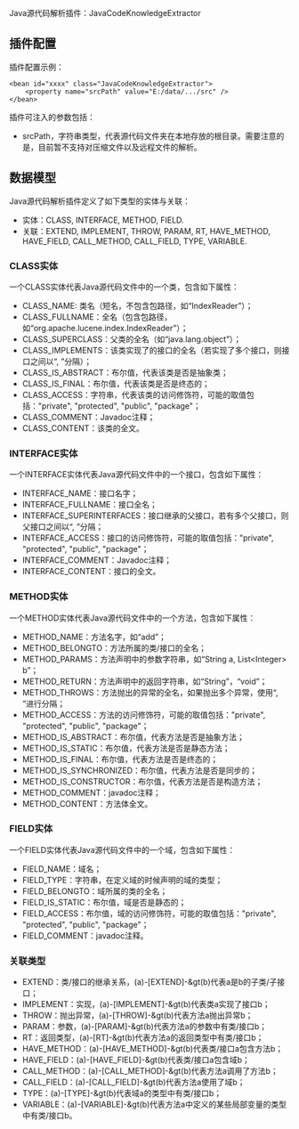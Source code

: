 Java源代码解析插件：JavaCodeKnowledgeExtractor

插件配置
------------------------

插件配置示例：

    <bean id="xxxx" class="JavaCodeKnowledgeExtractor">
        <property name="srcPath" value="E:/data/.../src" />
    </bean>

插件可注入的参数包括：
- srcPath，字符串类型，代表源代码文件夹在本地存放的根目录。需要注意的是，目前暂不支持对压缩文件以及远程文件的解析。

数据模型
-------------------------

Java源代码解析插件定义了如下类型的实体与关联：
- 实体：CLASS, INTERFACE, METHOD, FIELD.
- 关联：EXTEND, IMPLEMENT, THROW, PARAM, RT, HAVE_METHOD, HAVE_FIELD, CALL_METHOD, CALL_FIELD, TYPE, VARIABLE.

### CLASS实体
一个CLASS实体代表Java源代码文件中的一个类，包含如下属性：
- CLASS_NAME: 类名（短名，不包含包路径，如“IndexReader”）；
- CLASS_FULLNAME：全名（包含包路径，如“org.apache.lucene.index.IndexReader”）；
- CLASS_SUPERCLASS：父类的全名（如“java.lang.object”）；
- CLASS_IMPLEMENTS：该类实现了的接口的全名（若实现了多个接口，则接口之间以“, ”分隔）；
- CLASS_IS_ABSTRACT：布尔值，代表该类是否是抽象类；
- CLASS_IS_FINAL：布尔值，代表该类是否是终态的；
- CLASS_ACCESS：字符串，代表该类的访问修饰符，可能的取值包括："private", "protected", "public", "package"；
- CLASS_COMMENT：Javadoc注释；
- CLASS_CONTENT：该类的全文。

### INTERFACE实体
一个INTERFACE实体代表Java源代码文件中的一个接口，包含如下属性：
- INTERFACE_NAME：接口名字；
- INTERFACE_FULLNAME：接口全名；
- INTERFACE_SUPERINTERFACES：接口继承的父接口，若有多个父接口，则父接口之间以“, ”分隔；
- INTERFACE_ACCESS：接口的访问修饰符，可能的取值包括："private", "protected", "public", "package"；
- INTERFACE_COMMENT：Javadoc注释；
- INTERFACE_CONTENT：接口的全文。

### METHOD实体
一个METHOD实体代表Java源代码文件中的一个方法，包含如下属性：
- METHOD_NAME：方法名字，如“add”；
- METHOD_BELONGTO：方法所属的类/接口的全名；
- METHOD_PARAMS：方法声明中的参数字符串，如“String a, List&lt;Integer&gt; b”；
- METHOD_RETURN：方法声明中的返回字符串，如“String”，“void”；
- METHOD_THROWS：方法抛出的异常的全名，如果抛出多个异常，使用“, ”进行分隔；
- METHOD_ACCESS：方法的访问修饰符，可能的取值包括："private", "protected", "public", "package"；
- METHOD_IS_ABSTRACT：布尔值，代表方法是否是抽象方法；
- METHOD_IS_STATIC：布尔值，代表方法是否是静态方法；
- METHOD_IS_FINAL：布尔值，代表方法是否是终态的；
- METHOD_IS_SYNCHRONIZED：布尔值，代表方法是否是同步的；
- METHOD_IS_CONSTRUCTOR：布尔值，代表方法是否是构造方法；
- METHOD_COMMENT：javadoc注释；
- METHOD_CONTENT：方法体全文。

### FIELD实体
一个FIELD实体代表Java源代码文件中的一个域，包含如下属性：
- FIELD_NAME：域名；
- FIELD_TYPE：字符串，在定义域的时候声明的域的类型；
- FIELD_BELONGTO：域所属的类的全名；
- FIELD_IS_STATIC：布尔值，域是否是静态的；
- FIELD_ACCESS：布尔值，域的访问修饰符，可能的取值包括："private", "protected", "public", "package"；
- FIELD_COMMENT：javadoc注释。

### 关联类型
- EXTEND：类/接口的继承关系，(a)-[EXTEND]-&gt(b)代表a是b的子类/子接口；
- IMPLEMENT：实现，(a)-[IMPLEMENT]-&gt(b)代表类a实现了接口b；
- THROW：抛出异常，(a)-[THROW]-&gt(b)代表方法a抛出异常b；
- PARAM：参数，(a)-[PARAM]-&gt(b)代表方法a的参数中有类/接口b；
- RT：返回类型，(a)-[RT]-&gt(b)代表方法a的返回类型中有类/接口b；
- HAVE_METHOD：(a)-[HAVE_METHOD]-&gt(b)代表类/接口a包含方法b；
- HAVE_FIELD：(a)-[HAVE_FIELD]-&gt(b)代表类/接口a包含域b；
- CALL_METHOD：(a)-[CALL_METHOD]-&gt(b)代表方法a调用了方法b；
- CALL_FIELD：(a)-[CALL_FIELD]-&gt(b)代表方法a使用了域b；
- TYPE：(a)-[TYPE]-&gt(b)代表域a的类型中有类/接口b；
- VARIABLE：(a)-[VARIABLE]-&gt(b)代表方法a中定义的某些局部变量的类型中有类/接口b。
